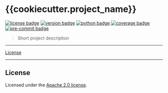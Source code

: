 # {{cookiecutter.project_name}}

[![license badge]][license link]
[![version badge]][doc link]
[![python badge]][python link]
[![coverage badge]][coverage link]
[![pre-commit badge]][pre-commit link]

> Short project description

---

[License](#license)

---

## License

Licensed under the [Apache 2.0 license][license link].

[doc link]: .
[license link]: ./LICENSE
[license badge]: https://img.shields.io/badge/License-Apache%202.0-blue.svg
[coverage badge]: https://img.shields.io/badge/coverage-0%25-red
[coverage link]: https://github.com/pytest-dev/pytest-cov
[version badge]: https://img.shields.io/badge/version-0.1.0-blue
[python link]: https://www.python.org/
[python badge]: https://img.shields.io/badge/python-3.9^-blue
[pre-commit link]: https://pre-commit.com
[pre-commit badge]: https://img.shields.io/badge/pre--commit-enabled-brightgreen?logo=pre-commit&logoColor=white
